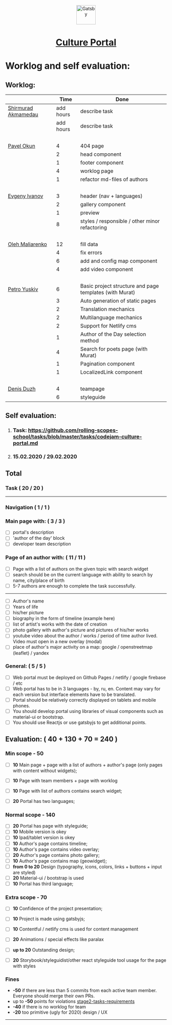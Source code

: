 <p align="center">
  <a href="https://culture-portal-gatsby.netlify.com">
    <img alt="Gatsby" src="https://dl.dropbox.com/s/fxsze8566o9f8jv/react_js-512.png" width="60" />
  </a>
</p>
<h1 align="center">
  <a href="https://culture-portal-gatsby.netlify.com">Culture Portal</a>
</h1>

# Worklog and self evaluation:

## Worklog:

|                                                   | Time       | Done          |
|---------------------------------------------------| ---------- | ------------- |
[Shirmurad Akmamedau](https://github.com/muratx10)    | add hours  | describe task |
|                                                   | add hours  | describe task |
|<br>||
[Pavel Okun](https://github.com/pavelokun)          | 4  | 404 page |
|                                                   | 2  | head component |
|                                                   | 1  | footer component |
|                                                   | 4  | worklog page |
|                                                   | 1  | refactor md-files of authors |
|<br>||
[Evgeny	Ivanov](https://github.com/ineg22)          | 3  | header (nav + languages) |
|                                                   | 2  | gallery component |
|                                                   | 1  | preview |
|                                                   | 8  | styles / responsible / other minor refactoring |
|<br>||
[Oleh	Maliarenko](https://github.com/olegmalyarenko)| 12 | fill data |
|                                                   | 4  | fix errors |
|                                                   | 6  | add and config map component |
|                                                   | 4  | add video  component |
|<br>||
[Petro Yuskiv](https://github.com/yuskivpm)         | 6  | Basic project structure and page templates (with Murat) |
|                                                   | 3  | Auto generation of static pages |
|                                                   | 2  | Translation mechanics |
|                                                   | 2  | Multilanguage mechanics |
|                                                   | 2  | Support for Netlify cms |
|                                                   | 1  | Author of the Day selection method |
|                                                   | 4  | Search for poets page (with Murat) |
|                                                   | 1  | Pagination component |
|                                                   | 1  | LocalizedLink component |
|<br>||
[Denis Duzh](https://github.com/dermeister)         | 4  | teampage |
|                                                   | 6  | styleguide |

## Self evaluation:

1. ### Task: https://github.com/rolling-scopes-school/tasks/blob/master/tasks/codejam-culture-portal.md
2. ### 15.02.2020 / 29.02.2020

## Total

### Task ( 20 / 20 )

---

### Navigation ( 1 / 1 )

### Main page with: ( 3 / 3 )

- [ ] portal's description
- [ ] 'author of the day' block
- [ ] developer team description

### Page of an author with: ( 11 / 11 )

- [ ] Page with a list of authors on the given topic with search widget
- [ ] search should be on the current language with ability to search by name, city/place of birth
- [ ] 5-7 authors are enough to complete the task successfully.

---

- [ ] Author's name
- [ ] Years of life
- [ ] his/her picture
- [ ] biography in the form of timeline (example here)
- [ ] list of artist's works with the date of creation
- [ ] photo gallery with author's picture and pictures of his/her works
- [ ] youtube video about the author / works / period of time author lived. Video must open in a new overlay (modal)
- [ ] place of author's major activity on a map: google / openstreetmap (leaflet) / yandex

### General: ( 5 / 5 )

- [ ] Web portal must be deployed on Github Pages / netlify / google firebase / etc
- [ ] Web portal has to be in 3 languages - by, ru, en. Content may vary for each version but interface elements have to be translated.
- [ ] Portal should be relatively correctly displayed on tablets and mobile phones.
- [ ] You should develop portal using libraries of visual components such as material-ui or bootstrap.
- [ ] You should use Reactjs or use gatsbyjs to get additional points.

## Evaluation: ( 40 + 130 + 70 = 240 )

### Min scope - **50**
- [ ] **10** Main page + page with a list of authors + author's page (only pages with content without widgets);
- [ ] **10** Page with team members + page with worklog
- [ ] **10** Page with list of authors contains search widget;
- [ ] **20** Portal has two languages;


### Normal scope - **140**
- [ ] **20** Portal has page with styleguide;
- [ ] **10** Mobile version is okey
- [ ] **10** Ipad/tablet version is okey
- [ ] **10** Author's page contains timeline;
- [ ] **10** Author's page contains video overlay;
- [ ] **20** Author's page contains photo gallery;
- [ ] **10** Author's page contains map (geowidget);
- [ ] **from 0 to 20** Design (typography, icons, colors, links + buttons + input are styled)
- [ ] **20** Material-ui / bootstrap is used
- [ ] **10** Portal has third language;

### Extra scope - **70**
- [ ] **10** Confidence of the project presentation;
- [ ] **10** Project is made using gatsbyjs;
- [ ] **10** Contentful / netlify cms is used for content management
- [ ] **20** Animations / special effects like paralax 
- [ ] **up to 20** Outstanding design;
- [ ] **20** Storybook/styleguidist/other react styleguide tool usage for the page with styles


### Fines
- **-50** if there are less than 5 commits from each active team member. Everyone should merge their own PRs.
- up to **-50** points for violations
[stage2-tasks-requirements](https://github.com/rolling-scopes-school/docs/blob/master/docs/stage2.md)
- **-40** if there is no worklog for team
- **-20** too primitive (ugly for 2020) design / UX


---
